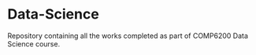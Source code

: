 # Data-Science
Repository containing all the works completed as part of COMP6200 Data Science course.
